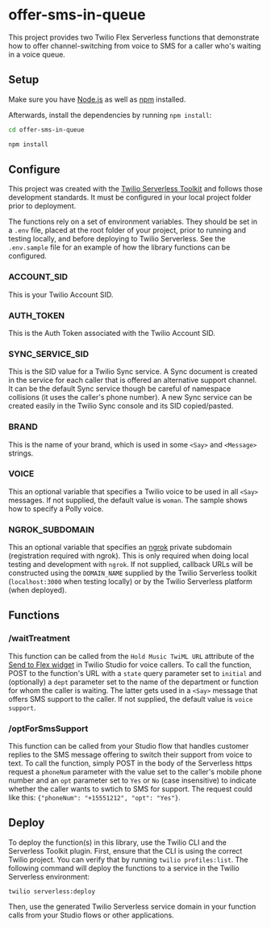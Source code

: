 # offer-sms-in-queue

This project provides two Twilio Flex Serverless functions that demonstrate how to offer channel-switching from voice to SMS for a caller who's waiting in a voice queue.

## Setup

Make sure you have [Node.js](https://nodejs.org) as well as [npm](https://npmjs.com) installed.

Afterwards, install the dependencies by running `npm install`:

```bash
cd offer-sms-in-queue

npm install
```

## Configure
This project was created with the [Twilio Serverless Toolkit](https://www.twilio.com/docs/labs/serverless-toolkit) and follows those development standards. It must be configured in your local project folder prior to deployment.

The functions rely on a set of environment variables. They should be set in a `.env` file, placed at the root folder of your project, prior to running and testing locally, and before deploying to Twilio Serverless. See the `.env.sample` file for an example of how the library functions can be configured.

### ACCOUNT_SID
This is your Twilio Account SID.

### AUTH_TOKEN
This is the Auth Token associated with the Twilio Account SID.

### SYNC_SERVICE_SID
This is the SID value for a Twilio Sync service. A Sync document is created in the service for each caller that is offered an alternative support channel. It can be the default Sync service though be careful of namespace collisions (it uses the caller's phone number). A new Sync service can be created easily in the Twilio Sync console and its SID copied/pasted.

### BRAND
This is the name of your brand, which is used in some `<Say>` and `<Message>` strings.

### VOICE
This an optional variable that specifies a Twilio voice to be used in all `<Say>` messages. If not supplied, the default value is `woman`. The sample shows how to specify a Polly voice.

### NGROK_SUBDOMAIN
This an optional variable that specifies an [ngrok](http://ngrok.io) private subdomain (registration required with ngrok). This is only required when doing local testing and development with `ngrok`. If not supplied, callback URLs will be constructed using the `DOMAIN_NAME` supplied by the Twilio Serverless toolkit (`localhost:3000` when testing locally) or by the Twilio Serverless platform (when deployed).

## Functions

### /waitTreatment
This function can be called from the `Hold Music TwiML URL` attribute of the [Send to Flex widget](https://www.twilio.com/docs/studio/widget-library/send-flex) in Twilio Studio for voice callers. To call the function, POST to the function's URL with a `state` query parameter set to `initial` and (optionally) a `dept` parameter set to the name of the department or function for whom the caller is waiting. The latter gets used in a `<Say>` message that offers SMS support to the caller. If not supplied, the default value is `voice support`.

### /optForSmsSupport
This function can be called from your Studio flow that handles customer replies to the SMS message offering to switch their support from voice to text. To call the function, simply POST in the body of the Serverless https request a `phoneNum` parameter with the value set to the caller's mobile phone number and an `opt` parameter set to `Yes` or `No` (case insensitive) to indicate whether the caller wants to swtich to SMS for support. The request could like this: `{"phoneNum": "+15551212", "opt": "Yes"}`.

## Deploy
To deploy the function(s) in this library, use the Twilio CLI and the Serverless Toolkit plugin. First, ensure that the CLI is using the correct Twilio project. You can verify that by running `twilio profiles:list`. The following command will deploy the functions to a service in the Twilio Serverless environment:
```
twilio serverless:deploy
```
Then, use the generated Twilio Serverless service domain in your function calls from your Studio flows or other applications.
